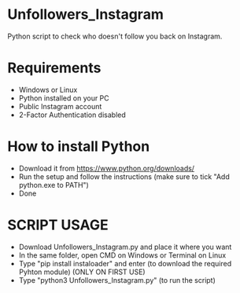 # Unfollowers_Instagram
Python script to check who doesn't follow you back on Instagram.

# Requirements
- Windows or Linux
- Python installed on your PC
- Public Instagram account
- 2-Factor Authentication disabled

# How to install Python
- Download it from https://www.python.org/downloads/
- Run the setup and follow the instructions (make sure to tick "Add python.exe to PATH")
- Done

# SCRIPT USAGE
- Download Unfollowers_Instagram.py and place it where you want
- In the same folder, open CMD on Windows or Terminal on Linux
- Type "pip install instaloader" and enter (to download the required Pyhton module) (ONLY ON FIRST USE)
- Type "python3 Unfollowers_Instagram.py" (to run the script)
